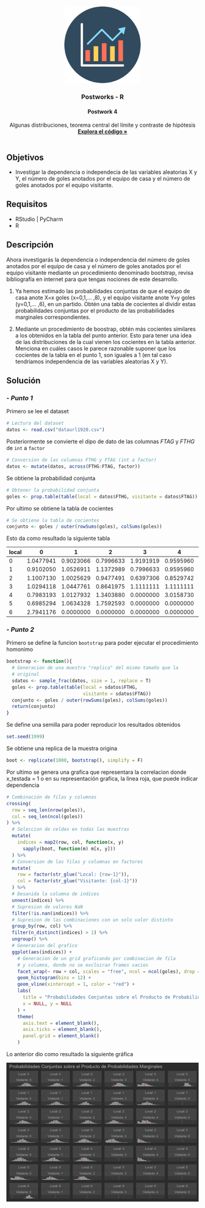 

<!-- PROJECT LOGO -->
<br />
<p align="center">
  <a href="https://github.com/Team-17-Bedu/r-postworks">
    <img src="https://github.com/Team-17-Bedu/r-postworks/blob/main/img/logo.png" alt="Logo" width="200" height="200">
  </a>

  <h3 align="center"><strong>Postworks - R</strong></h3>
  <h4 align="center"><strong>Postwork 4</strong></h4>
  <p align="center">
     Algunas distribuciones, teorema central del límite y contraste de hipótesis
    <br />
    <a href="Postwork-04.R"><strong>Explora el código »</strong></a>
    <br/>
    <br/>
  </p>
  
</p>

## Objetivos
* Investigar la dependencia o independecia de las variables aleatorias X y Y, el número de goles anotados por el equipo de casa y el número de goles anotados por el equipo visitante.
## Requisitos
- RStudio | PyCharm
- R

## Descripción
Ahora investigarás la dependencia o independencia del número de goles anotados por el equipo de casa y el número de goles anotados por el equipo visitante mediante un procedimiento denominado bootstrap, revisa bibliografía en internet para que tengas nociones de este desarrollo.

1. Ya hemos estimado las probabilidades conjuntas de que el equipo de casa anote X=x goles (x=0,1,... ,8), y el equipo visitante anote Y=y goles (y=0,1,... ,6), en un partido. Obtén una tabla de cocientes al dividir estas probabilidades conjuntas por el producto de las probabilidades marginales correspondientes.

2. Mediante un procedimiento de boostrap, obtén más cocientes similares a los obtenidos en la tabla del punto anterior. Esto para tener una idea de las distribuciones de la cual vienen los cocientes en la tabla anterior. Menciona en cuáles casos le parece razonable suponer que los cocientes de la tabla en el punto 1, son iguales a 1 (en tal caso tendríamos independencia de las variables aleatorias X y Y).
## Solución
### - _Punto 1_
Primero se lee el dataset
```r
# Lectura del dataset
datos <- read.csv("dataurl1920.csv")
```

Posteriormente se convierte el dipo de dato de las columnas _FTAG_ y _FTHG_ de `int` a `factor`
```r
# Conversion de las columnas FTHG y FTAG (int a factor)
datos <- mutate(datos, across(FTHG:FTAG, factor))
```
Se obtiene la probabilidad conjunta
```r
# Obtener la probabilidad conjunta
goles <- prop.table(table(local = datos$FTHG, visitante = datos$FTAG))
```
Por ultimo se obtiene la tabla de cocientes
```r
# Se obtiene la tabla de cocientes
conjunto <- goles / outer(rowSums(goles), colSums(goles))
```

Esto da como resultado la siguiente tabla

|local|0  |1        |2        |3        |4        |5        |
|-----|---|---------|---------|---------|---------|---------|
|     0  |1.0477941|0.9023066|0.7996633|1.9191919|0.9595960|4.3181818|
|     1  |0.9102050|1.0526911|1.1372989|0.7996633|0.9595960|0.0000000|
|     2  |1.1007130|1.0025629|0.9477491|0.6397306|0.8529742|0.0000000|
|     3  |1.0294118|1.0447761|0.8641975|1.1111111|1.1111111|0.0000000|
|     4  |0.7983193|1.0127932|1.3403880|0.0000000|3.0158730|0.0000000|
|     5  |0.6985294|1.0634328|1.7592593|0.0000000|0.0000000|0.0000000|
|     6  |2.7941176|0.0000000|0.0000000|0.0000000|0.0000000|0.0000000|


### - _Punto 2_
Primero se define la funcion `bootstrap` para poder ejecutar el procedimiento homonimo
```r
bootstrap <- function(){
  # Generacion de una muestra "replica" del mismo tamaño que la
  # original
  sdatos <- sample_frac(datos, size = 1, replace = T)
  goles <- prop.table(table(local = sdatos$FTHG,
                            visitante = sdatos$FTAG))
  conjunto <- goles / outer(rowSums(goles), colSums(goles))
  return(conjunto)
}
```
Se define una semilla para poder reproducir los resultados obtenidos
```r
set.seed(1999)
```
Se obtiene una replica de la muestra origina
```r 
boot <- replicate(1000, bootstrap(), simplify = F)
```
Por ultimo se genera una grafica que representara la correlacion donde x_testada = 1 o en su representación grafica, la linea roja, que puede indicar dependencia
```r
# Combinación de filas y columnas
crossing(
  row = seq_len(nrow(goles)),
  col = seq_len(ncol(goles))
) %>%
  # Seleccion de celdas en todas las muestras
  mutate(
    indices = map2(row, col, function(x, y)
      sapply(boot, function(m) m[x, y]))
  ) %>%
  # Conversion de las filas y columnas en factores
  mutate(
    row = factor(str_glue("Local: {row-1}")),
    col = factor(str_glue("Visitante: {col-1}"))
  ) %>%
  # Desanida la columna de indices
  unnest(indices) %>%
  # Supresion de valores NaN
  filter(!is.nan(indices)) %>%
  # Supresion de las combinaciones con un solo valor distinto
  group_by(row, col) %>%
  filter(n_distinct(indices) > 1) %>%
  ungroup() %>%
  # Generacion del grafico
  ggplot(aes(indices)) +
    # Generacion de un grid graficando por combinacion de fila
    # y columna, donde no se excluiran frames vacios
    facet_wrap(~ row + col, scales = "free", ncol = ncol(goles), drop = F) +
    geom_histogram(bins = 12) +
    geom_vline(xintercept = 1, color = "red") +
    labs(
      title = "Probabilidades Conjuntas sobre el Producto de Probabilidades Marginales",
      x = NULL, y = NULL
    ) +
    theme(
      axis.text = element_blank(),
      axis.ticks = element_blank(),
      panel.grid = element_blank()
    )
```

Lo anterior dio como resultado la siguiente gráfica

<p align="center">
  <a href="https://github.com/Team-17-Bedu/r-postworks">
    <img src="https://github.com/Team-17-Bedu/r-postworks/blob/main/img/Sesion-04-plot.png" alt="dataset">
  </a>
</p>
